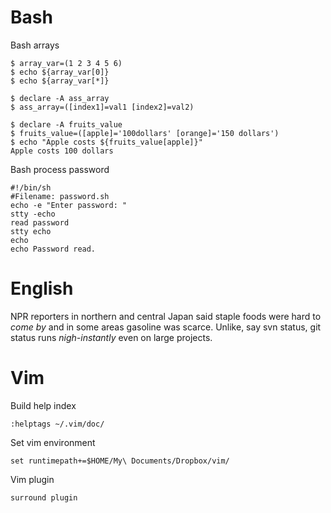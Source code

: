 Bash
====
Bash arrays

    $ array_var=(1 2 3 4 5 6)
    $ echo ${array_var[0]}
    $ echo ${array_var[*]}

    $ declare -A ass_array
    $ ass_array=([index1]=val1 [index2]=val2)

    $ declare -A fruits_value
    $ fruits_value=([apple]='100dollars' [orange]='150 dollars')
    $ echo "Apple costs ${fruits_value[apple]}"
    Apple costs 100 dollars

Bash process password

    #!/bin/sh
    #Filename: password.sh
    echo -e "Enter password: "
    stty -echo
    read password
    stty echo
    echo
    echo Password read.


English
====
NPR reporters in northern and central Japan said staple foods were hard to _come
by_ and in some areas gasoline was scarce.  Unlike, say svn status, git status
runs _nigh-instantly_ even on large projects. 

Vim
====
Build help index

    :helptags ~/.vim/doc/

Set vim environment

    set runtimepath+=$HOME/My\ Documents/Dropbox/vim/

Vim plugin

    surround plugin
